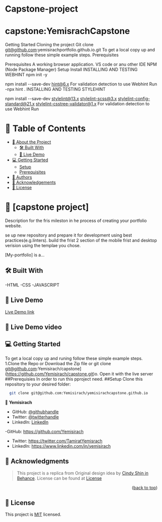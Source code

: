 # Capstone-project

<a name="readme-top"></a>

# capstone:YemisrachCapstone

Getting Started
Cloning the project
Git clone git@github.com:yemisirachportfolio.github.io.git
To get a local copy up and running follow these simple example steps.
Prerequisites

Prerequisites A working browser application. VS code or anu other IDE NPM (Node Package Manager) Setup Install INSTALLING AND TESTING WEBHINT
npm init -y

npm install --save-dev hint@6.x For validation detection to use Webhint Run -npx hint . INSTALLING AND TESTING STYLEHINT

npm install --save-dev stylelint@13.x stylelint-scss@3.x stylelint-config-standard@21.x stylelint-csstree-validator@1.x For validation detection to use Webhint Run

# 📗 Table of Contents

- [📖 About the Project](#about-project)
  - [🛠 Built With](#built-with)
  - [🚀 Live Demo](#live-demo)
- [💻 Getting Started](#getting-started)
  - [Setup](#setup)
  - [Prerequisites](#prerequisites)
- [👥 Authors](#authors)
- [🙏 Acknowledgements](#acknowledgements)
- [📝 License](#license)

<!-- PROJECT DESCRIPTION -->

# 📖 [capstone project] <a name="about-project"></a>

Description for the fris mileston in he process of creating your portfolio website.

se up new repository and prepare it for development using best practices(e.g.linters). build the frist 2 section of the mobile frist and desktop verision using the templae you chose.

[My-portfolio] is a...

## 🛠 Built With <a name="built-with"></a>

-HTML
-CSS
-JAVASCRIPT

## 🚀 Live Demo

<a href="https://yemisirach.github.io/Capstone-project/">Live Demo link</a>

## 🚀 Live Demo video

<!-- GETTING STARTED -->

## 💻 Getting Started <a name="getting-started"></a>

To get a local copy up and runing follow these simple example steps.
1.Clone the Repo or Download the Zip file or git clone git@github.com:Yemisirach/capstone](https://github.com/Yemisirach/capstone.git)o.
Open it with the live server
##Prerequisies
In order to run this pproject need.
##Setup
Clone this repository to your desired folder:

```sh
  git clone git@github.com:Yemisirach/yemisirachcapstone.github.io
```

👤 **Yemisirach**

- GitHub: [@githubhandle](https://github.com/githubhandle)
- Twitter: [@twitterhandle](https://twitter.com/twitterhandle)
- LinkedIn: [LinkedIn](https://linkedin.com/in/linkedinhandle)

-GitHub: https://github.com/Yemisirach

- Twitter: https://twitter.com/TamiratYemisrach
- LinkedIn: https://www.linkedin.com/in/yemisirach

<!-- ACKNOWLEDGEMENTS -->

## 🙏 Acknowledgments <a name="acknowledgements"></a>

> This project is a replica from Original design idea by <a href = "https://www.behance.net/adagio07">Cindy Shin in Behance</a>. License can be found at <a href = "https://creativecommons.org/licenses/by-nc/4.0/legalcode">License</a>

<p align="right">(<a href="#readme-top">back to top</a>)</p>

<!-- LICENSE -->

## 📝 License <a name="license"></a>

This project is [MIT](./LICENSE) licensed.
